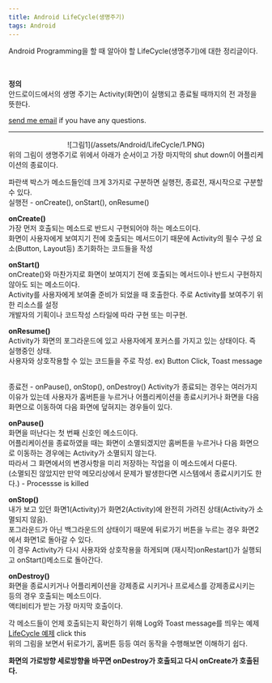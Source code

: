 ```yaml
---
title: Android LifeCycle(생명주기)
tags: Android
---
```


Android Programming을 할 때 알아야 할 LifeCycle(생명주기)에 대한 정리글이다.  

<br />

**정의**  
안드로이드에서의 생명 주기는 Activity(화면)이 실행되고 종료될 때까지의 전 과정을 뜻한다.  

 [send me email](mailto:jewel7492@gmail.com) if you have any questions.

<!--more-->

---

<center>![그림1](/assets/Android/LifeCycle/1.PNG)</center>  
위의 그림이 생명주기로 위에서 아래가 순서이고 가장 마지막의 shut down이 어플리케이션의 종료이다.  

파란색 박스가 메소드들인데 크게 3가지로 구분하면 실행전, 종료전, 재시작으로 구분할 수 있다.  
실행전 - onCreate(), onStart(), onResume()  

**onCreate()**   
가장 먼저 호출되는 메소드로 반드시 구현되어야 하는 메소드이다.  
화면이 사용자에게 보여지기 전에 호출되는 메서드이기 때문에 Activity의 필수 구성 요소(Button, Layout등) 초기화하는 코드들을 작성  

**onStart()**  
onCreate()와 마찬가지로 화면이 보여지기 전에 호출되는 메서드이나 반드시 구현하지 않아도 되는 메소드이다.  
Activity를 사용자에게 보여줄 준비가 되었을 때 호출한다. 주로 Activity를 보여주기 위한 리소스를 설정  
개발자의 기획이나 코드작성 스타일에 따라 구현 또는 미구현.  

**onResume()**  
Activity가 화면의 포그라운드에 있고 사용자에게 포커스를 가지고 있는 상태이다. 즉 실행중인 상태.  
사용자와 상호작용할 수 있는 코드들을 주로 작성. ex) Button Click, Toast message 

<br />
종료전 - onPause(), onStop(), onDestroy()  
Activity가 종료되는 경우는 여러가지 이유가 있는데 사용자가 홈버튼을 누르거나 어플리케이션을 종료시키거나 화면을 다음 화면으로 이동하여 다음 화면에 덮혀지는 경우들이 있다.  

**onPause()**  
화면을 떠난다는 첫 번째 신호인 메소드이다.  
어플리케이션을 종료하였을 때는 화면이 소멸되겠지만 홈버튼을 누르거나 다음 화면으로 이동하는 경우에는 Activity가 소멸되지 않는다.  
따라서 그 화면에서의 변경사항을 미리 저장하는 작업을 이 메소드에서 다룬다.  
(소멸되진 않았지만 만약 메모리상에서 문제가 발생한다면 시스템에서 종료시키기도 한다.) - Processse is killed  

**onStop()**  
내가 보고 있던 화면1(Activity)가 화면2(Activity)에 완전히 가려진 상태(Activity가 소멸되지 않음).  
포그라운드가 아닌 백그라운드의 상태이기 때문에 뒤로가기 버튼을 누르는 경우 화면2에서 화면1로 돌아갈 수 있다.  
이 경우 Activity가 다시 사용자와 상호작용을 하게되며 (재시작)onRestart()가 실행되고 onStart()메소드로 돌아간다.  

**onDestroy()**  
화면을 종료시키거나 어플리케이션을 강제종료 시키거나 프로세스를 강제종료시키는 등의 경우 호출되는 메소드이다.  
액티비티가 받는 가장 마지막 호출이다.  

각 메소드들이 언제 호출되는지 확인하기 위해 Log와 Toast  message를 띄우는 예제  
[LifeCycle 예제](https://github.com/limjunho/Android/tree/master/LifeCycle_ex) click this  
위의 그림을 보면서 뒤로가기, 홈버튼 등등 여러 동작을 수행해보면 이해하기 쉽다.  

**화면의 가로방향 세로방향을 바꾸면 onDestroy가 호출되고 다시 onCreate가 호출된다.**  